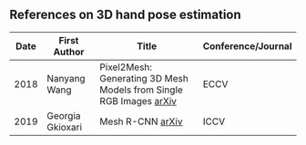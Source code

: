 ## References on 3D hand pose estimation

Date	| First Author	| Title	| Conference/Journal
---- |-----------| --------------------| -------------
2018 | Nanyang Wang | Pixel2Mesh: Generating 3D Mesh Models from Single RGB Images [arXiv](https://arxiv.org/abs/1804.01654) | ECCV 
2019 | Georgia Gkioxari | Mesh R-CNN [arXiv](https://arxiv.org/abs/1906.02739) | ICCV

